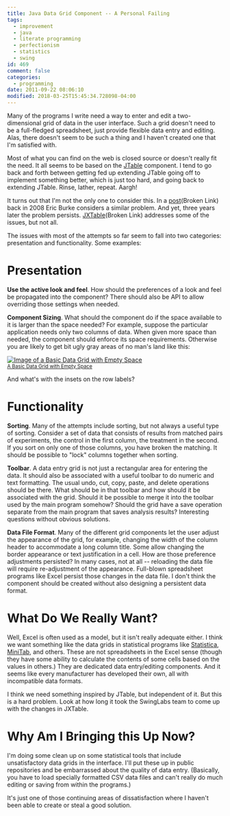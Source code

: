 ```yaml
---
title: Java Data Grid Component -- A Personal Failing
tags:
  - improvement
  - java
  - literate programming
  - perfectionism
  - statistics
  - swing
id: 469
comment: false
categories:
  - programming
date: 2011-09-22 08:06:10
modified: 2018-03-25T15:45:34.728098-04:00
---
```


Many of the programs I write need a way to enter and edit a two-dimensional grid of data in the user interface. Such a grid doesn't need to be a full-fledged spreadsheet, just provide flexible data entry and editing. Alas, there doesn't seem to be such a thing and I haven't created one that I'm satisfied with.

<!--more-->

Most of what you can find on the web is closed source or doesn't really fit the need. It all seems to be based on the [JTable](http://download.oracle.com/javase/tutorial/uiswing/components/table.html) component. I tend to go back and forth between getting fed up extending JTable going off to implement something better, which is just too hard, and going back to extending JTable. Rinse, lather, repeat. Aargh!

It turns out that I'm not the only one to consider this. In a [post](http://stuffthathappens.com/blog/2008/01/17/jtable-time-to-rethink-nih/)(Broken Link) back in 2008 Eric Burke considers a similar problem. And yet, three years later the problem persists. [JXTable](http://download.java.net/javadesktop/swinglabs/releases/0.8/docs/api/org/jdesktop/swingx/JXTable.html)(Broken Link) addresses some of the issues, but not all.

The issues with most of the attempts so far seem to fall into two categories: presentation and functionality. Some examples:

# Presentation #

**Use the active look and feel**. How should the preferences of a look and feel be propagated into the component? There should also be API to allow overriding those settings when needed.

**Component Sizing**. What should the component do if the space available to it is larger than the space needed? For example, suppose the particular application needs only two columns of data. When given more space than needed, the component should enforce its space requirements. Otherwise you are likely to get bit ugly gray areas of no man's land like this:

[![Image of a Basic Data Grid with Empty Space](/static/img/2011-09-22-DataGrid.PNG "A Basic Data Grid with Empty Space") <br><small>A Basic Data Grid with Empty Space</small>](/static/img/2011-09-22-DataGrid.PNG)

And what's with the insets on the row labels?

# Functionality #

**Sorting**. Many of the attempts include sorting, but not always a useful type of sorting. Consider a set of data that consists of results from matched pairs of experiments, the control in the first column, the treatment in the second. If you sort on only one of those columns, you have broken the matching. It should be possible to "lock" columns together when sorting.

**Toolbar**. A data entry grid is not just a rectangular area for entering the data. It should also be associated with a useful toolbar to do numeric and text formatting. The usual undo, cut, copy, paste, and delete operations should be there. What should be in that toolbar and how should it be associated with the grid. Should it be possible to merge it into the toolbar used by the main program somehow? Should the grid have a save operation separate from the main program that saves analysis results? Interesting questions without obvious solutions.

**Data File Format**. Many of the different grid components let the user adjust the appearance of the grid, for example, changing the width of the column header to accommodate a long column title. Some allow changing the border appearance or text justification in a cell. How are those preference adjustments persisted? In many cases, not at all -- reloading the data file will require re-adjustment of the appearance. Full-blown spreadsheet programs like Excel persist those changes in the data file. I don't think the component should be created without also designing a persistent data format.

# What Do We Really Want? #

Well, Excel is often used as a model, but it isn't really adequate either. I think we want something like the data grids in statistical programs like [Statistica](http://www.statsoft.com/#), [MiniTab](http://www.minitab.com/en-US/default.aspx), and others. These are not spreadsheets in the Excel sense (though they have some ability to calculate the contents of some cells based on the values in others.) They are dedicated data entry/editing components. And it seems like every manufacturer has developed their own, all with incompatible data formats.

I think we need something inspired by JTable, but independent of it. But this is a hard problem. Look at how long it took the SwingLabs team to come up with the changes in JXTable.

# Why Am I Bringing this Up Now? #

I'm doing some clean up on some statistical tools that include unsatisfactory data grids in the interface. I'll put these up in public repositories and be embarrassed about the quality of data entry. (Basically, you have to load specially formatted CSV data files and can't really do much editing or saving from within the programs.)

It's just one of those continuing areas of dissatisfaction where I haven't been able to create or steal a good solution.